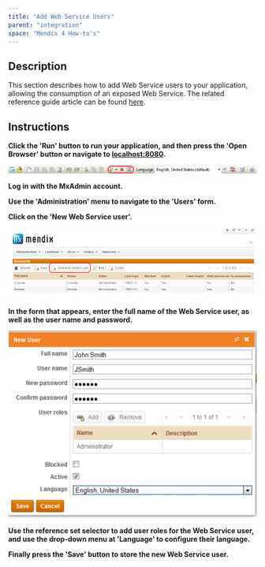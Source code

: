 ```yaml
---
title: "Add Web Service Users"
parent: "integration"
space: "Mendix 4 How-to's"
---
```

## Description

This section describes how to add Web Service users to your application, allowing the consumption of an exposed Web Service. The related reference guide article can be found [here](/refguide4/published-web-services).

## Instructions

 **Click the 'Run' button to run your application, and then press the 'Open Browser' button or navigate to [localhost:8080](http://localhost:8080).**

![](attachments/2621607/2752826.png)

 **Log in with the MxAdmin account.**

 **Use the 'Administration' menu to navigate to the 'Users' form.**

 **Click on the 'New Web Service user'.**

![](attachments/2621607/2752822.png)

 **In the form that appears, enter the full name of the Web Service user, as well as the user name and password.**

![](attachments/2621607/2752821.png)

 **Use the reference set selector to add user roles for the Web Service user, and use the drop-down menu at 'Language' to configure their language.**

 **Finally press the 'Save' button to store the new Web Service user.**
